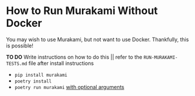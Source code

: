 # How to Run Murakami Without Docker

You may wish to use Murakami, but not want to use Docker. Thankfully, this is possible!

**TO DO** Write instructions on how to do this || refer to the `RUN-MURAKAMI-TESTS.md` file after install instructions

* `pip install murakami`
* `poetry install`
* `poetry run murakami` [with optional arguments](RUN-MURAKAMI-TESTS.md#with-command-line-arguments)
